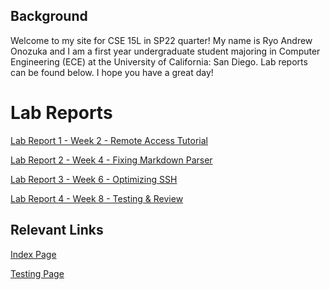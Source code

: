 ## Background
Welcome to my site for CSE 15L in SP22 quarter! My name is Ryo Andrew Onozuka and I am a first year undergraduate student majoring in Computer Engineering (ECE) at the University of California: San Diego. Lab reports can be found below. 
I hope you have a great day!

# Lab Reports
[Lab Report 1 - Week 2 - Remote Access Tutorial](https://andrewonozuka.github.io/cse15l-lab-reports/lab-report-1-week-2)

[Lab Report 2 - Week 4 - Fixing Markdown Parser](https://andrewonozuka.github.io/cse15l-lab-reports/lab-report-2-week-4)

[Lab Report 3 - Week 6 - Optimizing SSH](https://andrewonozuka.github.io/cse15l-lab-reports/lab-report-3-week-6)

[Lab Report 4 - Week 8 - Testing & Review](https://andrewonozuka.github.io/cse15l-lab-reports/lab-report-4-week-8)

## Relevant Links
[Index Page](https://andrewonozuka.github.io/cse15l-lab-reports/index)

[Testing Page](https://andrewonozuka.github.io/cse15l-lab-reports/testing)


